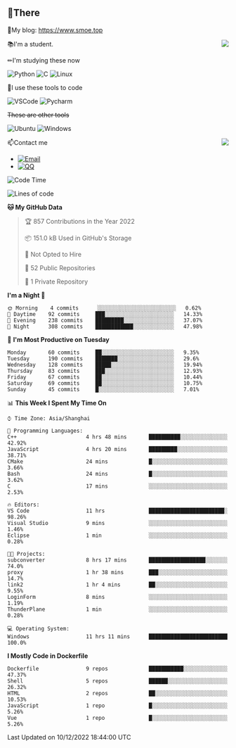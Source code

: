 
## 👏There

📰My blog: https://www.smoe.top

<img align="right" src="https://github-readme-stats.vercel.app/api/top-langs/?username=AkashiCoin"/>


📚I'm a student.

✏I'm studying these now

![Python](https://img.shields.io/badge/-Python-blue?style=flat-square&logo=Python&logoColor=fff)
![C](https://img.shields.io/badge/-C-585858?style=flat-square&logo=C&logoColor=fff)
![Linux](https://img.shields.io/badge/-Linux-black?style=flat-square&logo=Linux&logoColor=fff)

🔨I use these tools to code

![VSCode](https://img.shields.io/badge/-VSCode-blue?style=flat-square&logo=visualstudiocode&logoColor=fff)
![Pycharm](https://img.shields.io/badge/-Pycharm-green?style=flat-square&logo=pycharm&logoColor=fff)

 ~~These are other tools~~

![Ubuntu](https://img.shields.io/badge/-Ubuntu-orange?style=flat-square&logo=Ubuntu&logoColor=fff)
![Windows](https://img.shields.io/badge/-Windows-blue?style=flat-square&logo=Windows&logoColor=fff)

<img align="right" src="https://github-readme-stats.vercel.app/api?username=AkashiCoin" />


📫Contact me

* [![Email](https://img.shields.io/badge/Email-l1040186796@gmail.com-1?style=social&logoColor=fff)](mailto:l1040186796@gmail.com)
* [![QQ](https://img.shields.io/badge/QQ-1040186796-1?style=social&logoColor=fff)](tencent://AddContact/?fromId=45&fromSubId=1&subcmd=all&uin=1040186796&website=www.oicqzone.com)

<!--START_SECTION:waka-->
![Code Time](http://img.shields.io/badge/Code%20Time-347%20hrs%209%20mins-blue)

![Lines of code](https://img.shields.io/badge/From%20Hello%20World%20I%27ve%20Written-5%20Thousand%20lines%20of%20code-blue)

**🐱 My GitHub Data** 

> 🏆 857 Contributions in the Year 2022
 > 
> 📦 151.0 kB Used in GitHub's Storage 
 > 
> 🚫 Not Opted to Hire
 > 
> 📜 52 Public Repositories 
 > 
> 🔑 1 Private Repository 
 > 
**I'm a Night 🦉** 

```text
🌞 Morning    4 commits      ░░░░░░░░░░░░░░░░░░░░░░░░░   0.62% 
🌆 Daytime    92 commits     ███░░░░░░░░░░░░░░░░░░░░░░   14.33% 
🌃 Evening    238 commits    █████████░░░░░░░░░░░░░░░░   37.07% 
🌙 Night      308 commits    ████████████░░░░░░░░░░░░░   47.98%

```
📅 **I'm Most Productive on Tuesday** 

```text
Monday       60 commits     ██░░░░░░░░░░░░░░░░░░░░░░░   9.35% 
Tuesday      190 commits    ███████░░░░░░░░░░░░░░░░░░   29.6% 
Wednesday    128 commits    █████░░░░░░░░░░░░░░░░░░░░   19.94% 
Thursday     83 commits     ███░░░░░░░░░░░░░░░░░░░░░░   12.93% 
Friday       67 commits     ██░░░░░░░░░░░░░░░░░░░░░░░   10.44% 
Saturday     69 commits     ██░░░░░░░░░░░░░░░░░░░░░░░   10.75% 
Sunday       45 commits     █░░░░░░░░░░░░░░░░░░░░░░░░   7.01%

```


📊 **This Week I Spent My Time On** 

```text
⌚︎ Time Zone: Asia/Shanghai

💬 Programming Languages: 
C++                      4 hrs 48 mins       ██████████░░░░░░░░░░░░░░░   42.92% 
JavaScript               4 hrs 20 mins       █████████░░░░░░░░░░░░░░░░   38.71% 
CMake                    24 mins             █░░░░░░░░░░░░░░░░░░░░░░░░   3.66% 
Bash                     24 mins             █░░░░░░░░░░░░░░░░░░░░░░░░   3.62% 
C                        17 mins             ░░░░░░░░░░░░░░░░░░░░░░░░░   2.53%

🔥 Editors: 
VS Code                  11 hrs              ████████████████████████░   98.26% 
Visual Studio            9 mins              ░░░░░░░░░░░░░░░░░░░░░░░░░   1.46% 
Eclipse                  1 min               ░░░░░░░░░░░░░░░░░░░░░░░░░   0.28%

🐱‍💻 Projects: 
subconverter             8 hrs 17 mins       ██████████████████░░░░░░░   74.0% 
proxy                    1 hr 38 mins        ███░░░░░░░░░░░░░░░░░░░░░░   14.7% 
link2                    1 hr 4 mins         ██░░░░░░░░░░░░░░░░░░░░░░░   9.55% 
LoginForm                8 mins              ░░░░░░░░░░░░░░░░░░░░░░░░░   1.19% 
ThunderPlane             1 min               ░░░░░░░░░░░░░░░░░░░░░░░░░   0.28%

💻 Operating System: 
Windows                  11 hrs 11 mins      █████████████████████████   100.0%

```

**I Mostly Code in Dockerfile** 

```text
Dockerfile               9 repos             ███████████░░░░░░░░░░░░░░   47.37% 
Shell                    5 repos             ██████░░░░░░░░░░░░░░░░░░░   26.32% 
HTML                     2 repos             ██░░░░░░░░░░░░░░░░░░░░░░░   10.53% 
JavaScript               1 repo              █░░░░░░░░░░░░░░░░░░░░░░░░   5.26% 
Vue                      1 repo              █░░░░░░░░░░░░░░░░░░░░░░░░   5.26%

```



 Last Updated on 10/12/2022 18:44:00 UTC
<!--END_SECTION:waka-->
